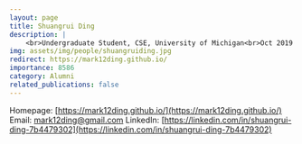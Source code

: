 ```yaml
---
layout: page
title: Shuangrui Ding
description: |
    <br>Undergraduate Student, CSE, University of Michigan<br>Oct 2019 -- Jun 2020<br><span style='color:blue'>PhD Student, The Chinese University of Hong Kong</span>
img: assets/img/people/shuangruiding.jpg
redirect: https://mark12ding.github.io/
importance: 8586
category: Alumni
related_publications: false
---
```

Homepage: [https://mark12ding.github.io/](https://mark12ding.github.io/)
Email: [mark12ding@gmail.com](mailto:mark12ding@gmail.com)
LinkedIn: [https://linkedin.com/in/shuangrui-ding-7b4479302](https://linkedin.com/in/shuangrui-ding-7b4479302)
